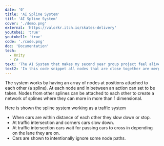 ```yaml
---
date: '0'
title: 'AI Spline System'
titl: 'AI Spline System'
cover: './demo.png'
external: 'https://valorkr.itch.io/skates-delivery'
youtube1: 'true'
youtube11: 'true'
code: './code.png'
doc: 'Documentation'
tech:
  - Unity
  - C#
text: 'The AI System that makes my second year group project feel alive for <a href="https://valorkr.itch.io/skates-delivery">Skates Delivery</a>. Later also merged with another students <a href="https://jacksmithhocking.wordpress.com/2020/11/26/error-404/">AI system</a>.'
text2: 'In this code snippet all nodes that are close together are merged and set speed is priotitized to a non default value. After an action list is set order is gathered from a priority value if they are different.'
---
```


The system works by having an array of nodes at positions attached to each other (a spline). At each node and in between an action can set to be taken. Nodes from other splines can be attached to each other
to create a network of splines where they can more in more than 1 dimensional.

Here is shown the spline system working as a traffic system

- When cars are within distance of each other they slow down or stop.
- At traffic intersection and corners cars slow down.
- At traffic intersection cars wait for passing cars to cross in depending on the lane they are on.
- Cars are shown to intentionally ignore some node paths.

